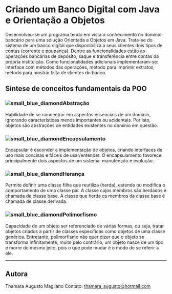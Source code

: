 # Criando um Banco Digital com Java e Orientação a Objetos



Desenvolveu-se um programa tendo em vista o conhecimento no domínio bancário para uma solução Orientada a Objetos em Java. Trata-se do sistema de um banco digital que disponibiliza a seus clientes dois tipos de contas (corrente e poupança). Dentre as funcionalidades estão as operações bancárias de depósito, saque e transferência entre contas da própria instituição. Como funcionalidades adicionais implementaram-se: interface com métodos das operações, método para imprimir extratos, método para mostrar lista de clientes do banco.

## Síntese de conceitos fundamentais da POO

### ![small_blue_diamond](https://github.githubassets.com/images/icons/emoji/unicode/1f539.png)Abstração

Habilidade de se concentrar em aspectos essenciais de um domínio, ignorando características menos importantes ou acidentais. Por isto, objetos são abstrações de entidades existentes no domínio em questão.

### ![small_blue_diamond](https://github.githubassets.com/images/icons/emoji/unicode/1f539.png)Encapsulamento

Encapsular é esconder a implementação de objetos, criando interfaces de uso mais concisas e fáceis de usar/entender. O encapsulamento favorece principalmente dois aspectos de um sistema: manutenção e evolução.

### ![small_blue_diamond](https://github.githubassets.com/images/icons/emoji/unicode/1f539.png)Herança

Permite definir uma classe filha que reutiliza (herda), estende ou modifica o comportamento de uma classe pai. A classe cujos membros são herdados é chamada de classe base. A classe que herda os membros da classe base é chamada de classe derivada.

### ![small_blue_diamond](https://github.githubassets.com/images/icons/emoji/unicode/1f539.png)Polimorfismo

Capacidade de um objeto ser referenciado de várias formas, ou seja, tratar objetos criados a partir de classes específicas como objetos de uma classe genérica. Entretanto, polimorfismo não quer dizer que o objeto se transforma infinitamente, muito pelo contrário, um objeto nasce de um tipo e morre do mesmo jeito, pois o que pode mudar é o modo de se referir a ele.

------

## Autora

Thamara Augusto Magliano
Contato: thamara_augusto@hotmail.com

